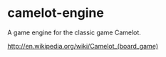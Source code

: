 camelot-engine
==============

A game engine for the classic game Camelot.

http://en.wikipedia.org/wiki/Camelot_(board_game)
